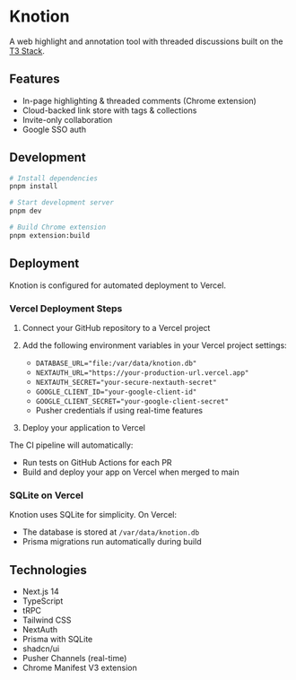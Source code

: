 # Knotion

A web highlight and annotation tool with threaded discussions built on the [T3 Stack](https://create.t3.gg/).

## Features

- In-page highlighting & threaded comments (Chrome extension)
- Cloud-backed link store with tags & collections
- Invite-only collaboration
- Google SSO auth

## Development

```bash
# Install dependencies
pnpm install

# Start development server
pnpm dev

# Build Chrome extension
pnpm extension:build
```

## Deployment

Knotion is configured for automated deployment to Vercel.

### Vercel Deployment Steps

1. Connect your GitHub repository to a Vercel project
2. Add the following environment variables in your Vercel project settings:
   - `DATABASE_URL="file:/var/data/knotion.db"`  
   - `NEXTAUTH_URL="https://your-production-url.vercel.app"`
   - `NEXTAUTH_SECRET="your-secure-nextauth-secret"`  
   - `GOOGLE_CLIENT_ID="your-google-client-id"`
   - `GOOGLE_CLIENT_SECRET="your-google-client-secret"`
   - Pusher credentials if using real-time features

3. Deploy your application to Vercel

The CI pipeline will automatically:
- Run tests on GitHub Actions for each PR
- Build and deploy your app on Vercel when merged to main

### SQLite on Vercel

Knotion uses SQLite for simplicity. On Vercel:
- The database is stored at `/var/data/knotion.db`
- Prisma migrations run automatically during build

## Technologies

- Next.js 14
- TypeScript
- tRPC
- Tailwind CSS
- NextAuth
- Prisma with SQLite
- shadcn/ui
- Pusher Channels (real-time)
- Chrome Manifest V3 extension
